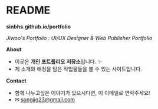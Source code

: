 # README
**sinbhs.github.io/portfolio**

*Jiwoo's Portfolio : UI/UX Designer & Web Publisher Portfolio*

**About**
- 이곳은 **개인 포트폴리오 저장소**입니다. &#10024;
- 제 소개와 애정을 담은 작업물들을 볼 수 있는 사이트입니다.


**Contact**
- 함께 나누고싶은 이야기가 있으시다면, 이 이메일로 연락주세요!
- &#9993; songjig23@gmail.com